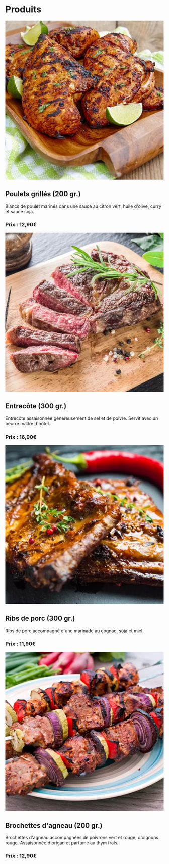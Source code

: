 # Produits

![Poulets grillés](poulets.png)

## Poulets grillés (200 gr.)

Blancs de poulet marinés dans une sauce au citron vert, huile d'olive, curry et sauce soja.

### Prix : 12,90€

![Entrecôte](entrecote.png)

## Entrecôte (300 gr.)

Entrecôte assaisonnée généreusement de sel et de poivre. Servit avec un beurre maître d'hôtel.

### Prix : 16,90€

![Entrecôte](ribs.png)

## Ribs de porc (300 gr.)

Ribs de porc accompagné d'une marinade au cognac, soja et miel.

### Prix : 11,90€

![Entrecôte](brochettes.png)

## Brochettes d'agneau (200 gr.)

Brochettes d'agneau accompagnées de poivrons vert et rouge, d'oignons rouge. Assaisonnée d'origan et parfumé au thym frais.

### Prix : 12,90€
